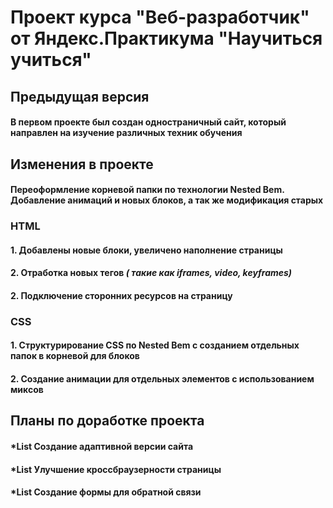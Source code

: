 # Проект курса "Веб-разработчик" от Яндекс.Практикума "Научиться учиться"

## Предыдущая версия

#### В первом проекте был создан одностраничный сайт, который направлен на изучение различных техник обучения

## Изменения в проекте

#### Переоформление корневой папки по технологии **Nested Bem**. Добавление анимаций и новых блоков, а так же модификация старых

### HTML

#### 1. Добавлены новые блоки, увеличено наполнение страницы

#### 2. Отработка новых тегов _( такие как iframes, video, keyframes)_

#### 2. Подключение сторонних ресурсов на страницу

### CSS

#### 1. Структурирование CSS по **Nested Bem** с созданием отдельных папок в корневой для блоков

#### 2. Создание анимации для отдельных элементов с использованием миксов

## Планы по доработке проекта

#### *List Создание адаптивной версии сайта

#### *List Улучшение кроссбраузерности страницы

#### *List Создание формы для обратной связи
